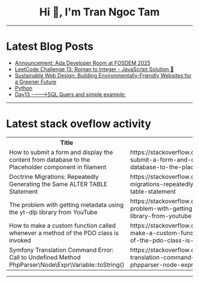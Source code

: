 <h1 align="center">Hi 👋, I'm Tran Ngoc Tam</h1>

---

# Latest Blog Posts 
<!-- BLOG-POST-LIST:START -->
- [Announcement: Ada Developer Room at FOSDEM 2025](https://dev.to/pinotattari/announcement-ada-developer-room-at-fosdem-2025-59n6)
- [LeetCode Challenge 13: Roman to Integer - JavaScript Solution 🚀](https://dev.to/rahulgithubweb/leetcode-challenge-13-roman-to-integer-javascript-solution-b4e)
- [Sustainable Web Design: Building Environmentally-Friendly Websites for a Greener Future](https://dev.to/okoye_ndidiamaka_5e3b7d30/sustainable-web-design-building-environmentally-friendly-websites-for-a-greener-future-13o4)
- [Python](https://dev.to/ahmad_jaelani_c8f973aa767/python-2fed)
- [Day13 ----&gt;SQL Quers and simple example:](https://dev.to/reegan/day13-sql-quers-and-simple-example-4f2n)
<!-- BLOG-POST-LIST:END -->

---

# Latest stack oveflow activity
<table>
  <tr><th>Title</th><th>Link</th></tr>
  <!-- STACKOVERFLOW:START --><tr><td>How to submit a form and display the content from database to the Placeholder component in filament</td><td>https://stackoverflow.com/questions/79296753/how-to-submit-a-form-and-display-the-content-from-database-to-the-placeholder-co</td></tr><tr><td>Doctrine Migrations: Repeatedly Generating the Same ALTER TABLE Statement</td><td>https://stackoverflow.com/questions/79296648/doctrine-migrations-repeatedly-generating-the-same-alter-table-statement</td></tr><tr><td>The problem with getting metadata using the yt-dlp library from YouTube</td><td>https://stackoverflow.com/questions/79296487/the-problem-with-getting-metadata-using-the-yt-dlp-library-from-youtube</td></tr><tr><td>How to make a custom function called whenever a method of the PDO class is invoked</td><td>https://stackoverflow.com/questions/79296468/how-to-make-a-custom-function-called-whenever-a-method-of-the-pdo-class-is-invok</td></tr><tr><td>Symfony Translation Command Error: Call to Undefined Method PhpParser\Node\Expr\Variable::toString&lpar;&rpar;</td><td>https://stackoverflow.com/questions/79296464/symfony-translation-command-error-call-to-undefined-method-phpparser-node-expr</td></tr><!-- STACKOVERFLOW:END -->
</table>

---


